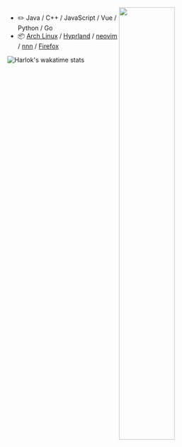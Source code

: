 <picture>
    <source media="(prefers-color-scheme: dark)" srcset="https://github-readme-stats-ouuan.vercel.app/api?username=Marythore&theme=dark&show_icons=true">
    <img align="right" width="50%" src="https://github-readme-stats-ouuan.vercel.app/api?username=Marythore&show_icons=true">
</picture>

-   :pencil2: Java / C++ / JavaScript / Vue / Python / Go
-   :package: [Arch Linux](https://wiki.archlinux.org/title/Arch_Linux) / [Hyprland](https://hyprland.org/) / [neovim](https://neovim.io/) / [nnn](https://github.com/jarun/nnn) / [Firefox](https://www.mozilla.org/firefox/)

  ![Harlok's wakatime stats](https://github-readme-stats.vercel.app/api/wakatime?username=Marythore)
